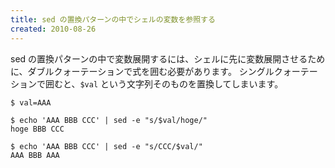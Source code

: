 ```yaml
---
title: sed の置換パターンの中でシェルの変数を参照する
created: 2010-08-26
---
```


sed の置換パターンの中で変数展開するには、シェルに先に変数展開させるために、ダブルクォーテーションで式を囲む必要があります。
シングルクォーテーションで囲むと、`$val` という文字列そのものを置換してしまいます。

~~~
$ val=AAA

$ echo 'AAA BBB CCC' | sed -e "s/$val/hoge/"
hoge BBB CCC

$ echo 'AAA BBB CCC' | sed -e "s/CCC/$val/"
AAA BBB AAA
~~~

